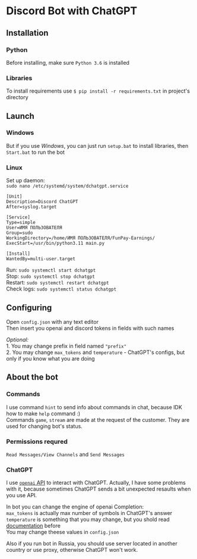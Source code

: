 # Discord Bot with ChatGPT
## Installation
### Python
Before installing, make sure ```Python 3.6``` is installed  
### Libraries
To install requirements use ```$ pip install -r requirements.txt``` in project's directory  

## Launch
### Windows
But if you use *Windows*, you can just run ```setup.bat``` to install libraries, then ```Start.bat``` to run the bot
### Linux
Set up daemon:   
```sudo nano /etc/systemd/system/dchatgpt.service```   
```
[Unit]
Description=Discord ChatGPT
After=syslog.target

[Service]
Type=simple
User=ИМЯ ПОЛЬЗОВАТЕЛЯ
Group=sudo
WorkingDirectory=/home/ИМЯ ПОЛЬЗОВАТЕЛЯ/FunPay-Earnings/
ExecStart=/usr/bin/python3.11 main.py

[Install]
WantedBy=multi-user.target
```   

Run: ```sudo systemctl start dchatgpt```  
Stop: ```sudo systemctl stop dchatgpt```  
Restart: ```sudo systemctl restart dchatgpt```  
Check logs: ```sudo systemctl status dchatgpt```  
## Configuring
Open ```config.json``` with any text editor  
Then insert you openai and discord tokens in fields with such names  

_Optional:_  
	1. You may change prefix in field named ```"prefix"```  
	2. You may change ```max_tokens``` and ```temperature``` - ChatGPT's configs, but only if you know what you are doing

## About the bot
### Commands
I use command ```hint``` to send info about commands in chat, because IDK how to make ```help``` command :)  
Commands ```game```, ```stream``` are made at the request of the customer. They are used for changing bot's status.

### Permissions requred
```Read Messages/View Channels``` and ```Send Messages```

### ChatGPT
I use [```openai``` API](https://platform.openai.com/docs/) to interact with ChatGPT. Actually, I have some problems with it, because sometimes ChatGPT sends a bit unexpected resaults when you use API.  

In bot you can change the engine of openai Completion:  
	```max_tokens``` is actually max number of symbols in ChatGPT's answer  
	```temperature``` is something that you may change, but you shold read [documentation](https://platform.openai.com/docs/) before  
You may change theese values in ```config.json```  

Also if you run bot in Russia, you should use server located in another country or use proxy, otherwise ChatGPT won't work.